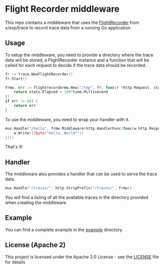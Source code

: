# Flight Recorder middleware

This repo contains a middleware that uses the [FlightRecorder](https://pkg.go.dev/golang.org/x/exp/trace#FlightRecorder) from x/exp/trace to record trace data from a running Go application.

## Usage

To setup the middleware, you need to provide a directory where the trace data will be stored, a FlightRecorder instance and a function that will be called for each request to decide if the trace data should be recorded.

```go
fr := trace.NewFlightRecorder()
fr.Start()

frmw, err := flightrecordermw.New("/tmp", fr, func(r *http.Request, stats flightrecordermw.Stats) bool {
    return stats.Elapsed > 100*time.Millisecond
})
if err != nil {
    return err
}
```

To use the middleware, you need to wrap your handler with it.

```go
mux.Handle("/hello", frmw.Middleware(http.HandlerFunc(func(w http.ResponseWriter, r *http.Request) {
    w.Write([]byte("Hello, World!"))
})))
```

That's it!

## Handler

The middleware also provides a handler that can be used to serve the trace data.

```go
mux.Handle("/traces/", http.StripPrefix("/traces/", frmw))
```

You will find a listing of all the available traces in the directory provided when creating the middleware.

## Example

You can find a complete example in the [example](./example) directory.

## License (Apache 2)

This project is licensed under the Apache 2.0 License - see the [LICENSE](LICENSE) file for details
